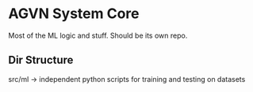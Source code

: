 # AGVN System Core

Most of the ML logic and stuff. Should be its own repo.

## Dir Structure

src/ml -> independent python scripts for training and testing on datasets
